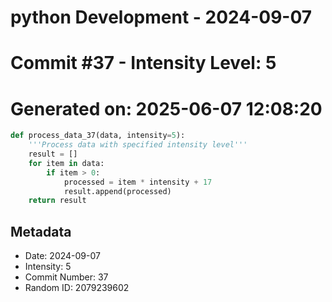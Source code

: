 ﻿# python Development - 2024-09-07
# Commit #37 - Intensity Level: 5
# Generated on: 2025-06-07 12:08:20
```python
def process_data_37(data, intensity=5):
    '''Process data with specified intensity level'''
    result = []
    for item in data:
        if item > 0:
            processed = item * intensity + 17
            result.append(processed)
    return result
```
## Metadata
- Date: 2024-09-07
- Intensity: 5
- Commit Number: 37
- Random ID: 2079239602

